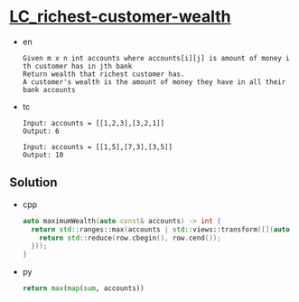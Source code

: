 # [LC_richest-customer-wealth](https://leetcode.com/problems/richest-customer-wealth)

* en

  ```en
  Given m x n int accounts where accounts[i][j] is amount of money i​​​​​​​​​​​th​​​​ customer has in j​​​​​​​​​​​th​​​​ bank
  Return wealth that richest customer has.
  A customer's wealth is the amount of money they have in all their bank accounts

  ```

* tc

  ```tc
  Input: accounts = [[1,2,3],[3,2,1]]
  Output: 6

  Input: accounts = [[1,5],[7,3],[3,5]]
  Output: 10
  ```

## Solution

* cpp

  ```cpp
  auto maximumWealth(auto const& accounts) -> int {
    return std::ranges::max(accounts | std::views::transform([](auto const& row) {
      return std::reduce(row.cbegin(), row.cend());
    }));
  }
  ```

* py

  ```py
  return max(map(sum, accounts))
  ```

